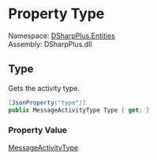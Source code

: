 # Property Type

Namespace: [DSharpPlus.Entities](DSharpPlus.Entities.md)  
Assembly: DSharpPlus.dll

## <a id="DSharpPlus_Entities_DiscordMessageActivity_Type"></a>Type

Gets the activity type.

```csharp
[JsonProperty("type")]
public MessageActivityType Type { get; }
```

### Property Value

[MessageActivityType](DSharpPlus.MessageActivityType.md)

